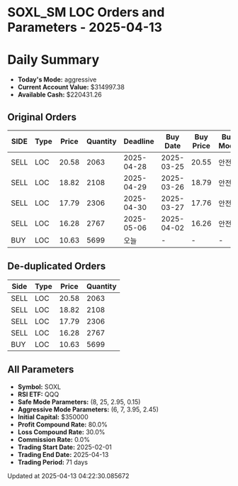 # SOXL_SM LOC Orders and Parameters - 2025-04-13

# Daily Summary

- **Today's Mode:** aggressive
- **Current Account Value:** $314997.38
- **Available Cash:** $220431.26

## Original Orders

| SIDE | Type | Price | Quantity | Deadline | Buy Date | Buy Price | Buy Mode |
|------|------|-------|----------|----------|----------|-----------|----------|
| SELL | LOC | 20.58 | 2063 | 2025-04-28 | 2025-03-25 | 20.55 | 안전 |
| SELL | LOC | 18.82 | 2108 | 2025-04-29 | 2025-03-26 | 18.79 | 안전 |
| SELL | LOC | 17.79 | 2306 | 2025-04-30 | 2025-03-27 | 17.76 | 안전 |
| SELL | LOC | 16.28 | 2767 | 2025-05-06 | 2025-04-02 | 16.26 | 안전 |
| BUY | LOC | 10.63 | 5699 | 오늘 | - | - | - |

## De-duplicated Orders

| Side | Type | Price | Quantity |
|------|------|-------|----------|
| SELL | LOC | 20.58 | 2063 |
| SELL | LOC | 18.82 | 2108 |
| SELL | LOC | 17.79 | 2306 |
| SELL | LOC | 16.28 | 2767 |
| BUY | LOC | 10.63 | 5699 |

## All Parameters

- **Symbol:** SOXL
- **RSI ETF:** QQQ
- **Safe Mode Parameters:** (8, 25, 2.95, 0.15)
- **Aggressive Mode Parameters:** (6, 7, 3.95, 2.45)
- **Initial Capital:** $350000
- **Profit Compound Rate:** 80.0%
- **Loss Compound Rate:** 30.0%
- **Commission Rate:** 0.0%
- **Trading Start Date:** 2025-02-01
- **Trading End Date:** 2025-04-13
- **Trading Period:** 71 days

Updated at 2025-04-13 04:22:30.085672
